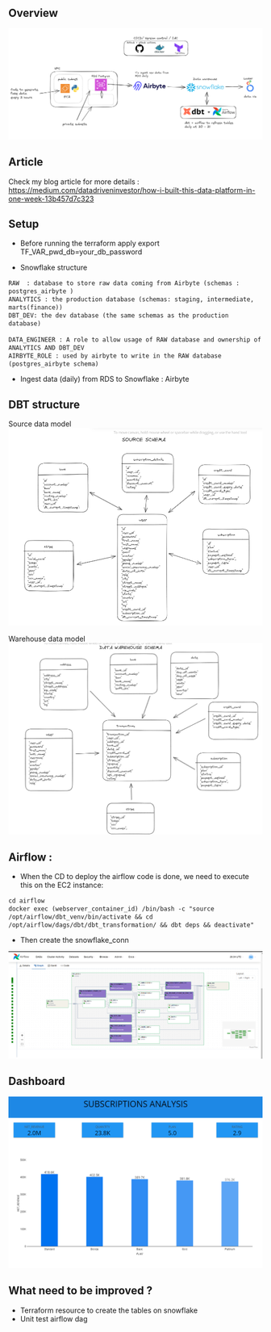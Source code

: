 ## Overview 
![archi.png](assets/archi.PNG)


## Article 
Check my blog article for more details  : https://medium.com/datadriveninvestor/how-i-built-this-data-platform-in-one-week-13b457d7c323


## Setup 

* Before running the terraform apply 
export TF_VAR_pwd_db=your_db_password

* Snowflake structure 
```  
RAW  : database to store raw data coming from Airbyte (schemas : postgres_airbyte )
ANALYTICS : the production database (schemas: staging, intermediate, marts(finance))
DBT_DEV: the dev database (the same schemas as the production database)

DATA_ENGINEER : A role to allow usage of RAW database and ownership of ANALYTICS AND DBT_DEV
AIRBYTE_ROLE : used by airbyte to write in the RAW database (postgres_airbyte schema)

```

* Ingest data (daily) from RDS to Snowflake : Airbyte

## DBT structure 
Source data model 
![source.PNG](assets/oltp_data_model.PNG)

Warehouse data model 
![dest.PNG](assets/dw_data_model.PNG)

## Airflow : 
* When the CD to deploy the airflow code is done, we need to execute this on the EC2 instance: 
```
cd airflow 
docker exec (webserver_container_id) /bin/bash -c "source /opt/airflow/dbt_venv/bin/activate && cd /opt/airflow/dags/dbt/dbt_transformation/ && dbt deps && deactivate"
```


* Then create the snowflake_conn

![airflow.png](assets/airflowUI.PNG)


## Dashboard
![dashboard.png](assets/Dashboard.PNG)

## What need to be improved ? 
* Terraform resource to create the tables on snowflake
* Unit test airflow dag



